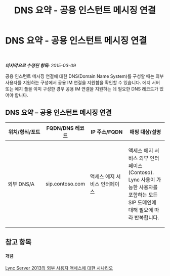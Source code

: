 ﻿---
title: DNS 요약 - 공용 인스턴트 메시징 연결
TOCTitle: DNS 요약 - 공용 인스턴트 메시징 연결
ms:assetid: ddf42a25-5ac4-4643-a10a-9fbd433fc2d2
ms:mtpsurl: https://technet.microsoft.com/ko-kr/library/JJ618375(v=OCS.15)
ms:contentKeyID: 49305255
ms.date: 08/10/2015
mtps_version: v=OCS.15
ms.translationtype: HT
---

# DNS 요약 - 공용 인스턴트 메시징 연결

 

_**마지막으로 수정된 항목:** 2015-03-09_

공용 인스턴트 메시징 연결에 대한 DNS(Domain Name System)를 구성할 때는 외부 사용자를 지원하는 구성에서 공용 IM 연결을 지원함을 확인할 수 있습니다. 에지 서버 또는 에지 풀을 이미 구성한 경우 공용 IM 연결을 지원하는 데 필요한 DNS 레코드가 있어야 합니다.

## DNS 요약 – 공용 인스턴트 메시징 연결


<table>
<colgroup>
<col style="width: 25%" />
<col style="width: 25%" />
<col style="width: 25%" />
<col style="width: 25%" />
</colgroup>
<thead>
<tr class="header">
<th>위치/형식/포트</th>
<th>FQDN/DNS 레코드</th>
<th>IP 주소/FQDN</th>
<th>매핑 대상/설명</th>
</tr>
</thead>
<tbody>
<tr class="odd">
<td><p>외부 DNS/A</p></td>
<td><p>sip.contoso.com</p></td>
<td><p>액세스 에지 서비스 인터페이스</p></td>
<td><p>액세스 에지 서비스 외부 인터페이스(Contoso). Lync 사용이 가능한 사용자를 포함하는 모든 SIP 도메인에 대해 필요에 따라 반복합니다.</p></td>
</tr>
</tbody>
</table>


## 참고 항목

#### 개념

[Lync Server 2013의 외부 사용자 액세스에 대한 시나리오](lync-server-2013-scenarios-for-external-user-access.md)

